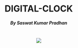<div align="center">
<h1>DIGITAL-CLOCK</h1>
<h5>By Saswat Kumar Pradhan</h5>
<br>
<img src="https://github.com/Saswat-Kumar-Pradhan/DIGITAL-CLOCK/assets/127642809/e3df5a39-4191-48c8-9292-fb18dd30ead3"></img>
</div>
